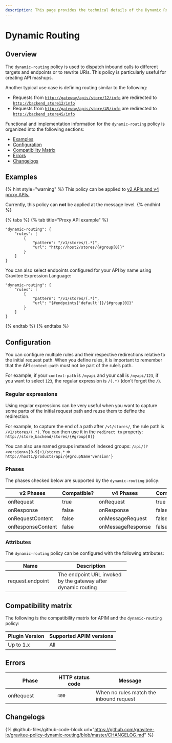 ```yaml
---
description: This page provides the technical details of the Dynamic Routing policy
---
```


# Dynamic Routing

## Overview

The `dynamic-routing` policy is used to dispatch inbound calls to different targets and endpoints or to rewrite URIs. This policy is particularly useful for creating API mashups.

Another typical use case is defining routing similar to the following:

* Requests from [`http://gateway/apis/store/12/info`](http://gateway/apis/store/12/info) are redirected to [`http://backend_store12/info`](http://backend\_store12/info)
* Requests from [`http://gateway/apis/store/45/info`](http://gateway/apis/store/45/info) are redirected to [`http://backend_store45/info`](http://backend\_store45/info)

Functional and implementation information for the `dynamic-routing` policy is organized into the following sections:

* [Examples](dynamic-routing.md#examples)
* [Configuration](dynamic-routing.md#configuration)
* [Compatibility Matrix](dynamic-routing.md#compatibility-matrix)
* [Errors](dynamic-routing.md#errors)
* [Changelogs](dynamic-routing.md#changelogs)

## Examples

{% hint style="warning" %}
This policy can be applied to [v2 APIs and v4 proxy APIs.](../../overview/gravitee-api-definitions-and-execution-engines/)

Currently, this policy can **not** be applied at the message level.
{% endhint %}

{% tabs %}
{% tab title="Proxy API example" %}
```
"dynamic-routing": {
    "rules": [
        {
            "pattern": "/v1/stores/(.*)",
            "url": "http://host2/stores/{#group[0]}"
        }
    ]
}
```

You can also select endpoints configured for your API by name using Gravitee Expression Language:

```
"dynamic-routing": {
    "rules": [
        {
            "pattern": "/v1/stores/(.*)",
            "url": "{#endpoints['default']}/{#group[0]}"
        }
    ]
}
```
{% endtab %}
{% endtabs %}

## Configuration

You can configure multiple rules and their respective redirections relative to the initial request path. When you define rules, it is important to remember that the API `context-path` must not be part of the rule’s path.&#x20;

For example, if your `context-path` is `/myapi` and your call is `/myapi/123`, if you want to select `123`, the regular expression is `/(.*)` (don’t forget the `/`).

### Regular expressions

Using regular expressions can be very useful when you want to capture some parts of the initial request path and reuse them to define the redirection.

For example, to capture the end of a path after `/v1/stores/`, the rule path is `/v1/stores/(.*)`. You can then use it in the `redirect to` property: `http://store_backend/stores/{#group[0]}`

You can also use named groups instead of indexed groups: `/api/(?<version>v[0-9]+)/stores.*` ⇒ `http://host1/products/api/{#groupName'version'}`

### Phases

The phases checked below are supported by the `dynamic-routing` policy:

<table data-full-width="false"><thead><tr><th width="202">v2 Phases</th><th width="139" data-type="checkbox">Compatible?</th><th width="198">v4 Phases</th><th data-type="checkbox">Compatible?</th></tr></thead><tbody><tr><td>onRequest</td><td>true</td><td>onRequest</td><td>true</td></tr><tr><td>onResponse</td><td>false</td><td>onResponse</td><td>false</td></tr><tr><td>onRequestContent</td><td>false</td><td>onMessageRequest</td><td>false</td></tr><tr><td>onResponseContent</td><td>false</td><td>onMessageResponse</td><td>false</td></tr></tbody></table>

### Attributes

The `dynamic-routing` policy can be configured with the following attributes:

<table data-full-width="false"><thead><tr><th width="140">Name</th><th width="207">Description</th></tr></thead><tbody><tr><td>request.endpoint</td><td>The endpoint URL invoked by the gateway after dynamic routing</td></tr></tbody></table>

## Compatibility matrix

The following is the compatibility matrix for APIM and the `dynamic-routing` policy:

<table data-full-width="false"><thead><tr><th>Plugin Version</th><th>Supported APIM versions</th></tr></thead><tbody><tr><td>Up to 1.x</td><td>All</td></tr></tbody></table>

## Errors

<table data-full-width="false"><thead><tr><th width="210">Phase</th><th width="171">HTTP status code</th><th width="387">Message</th></tr></thead><tbody><tr><td>onRequest</td><td><code>400</code></td><td>When no rules match the inbound request</td></tr></tbody></table>

## Changelogs

{% @github-files/github-code-block url="https://github.com/gravitee-io/gravitee-policy-dynamic-routing/blob/master/CHANGELOG.md" %}
